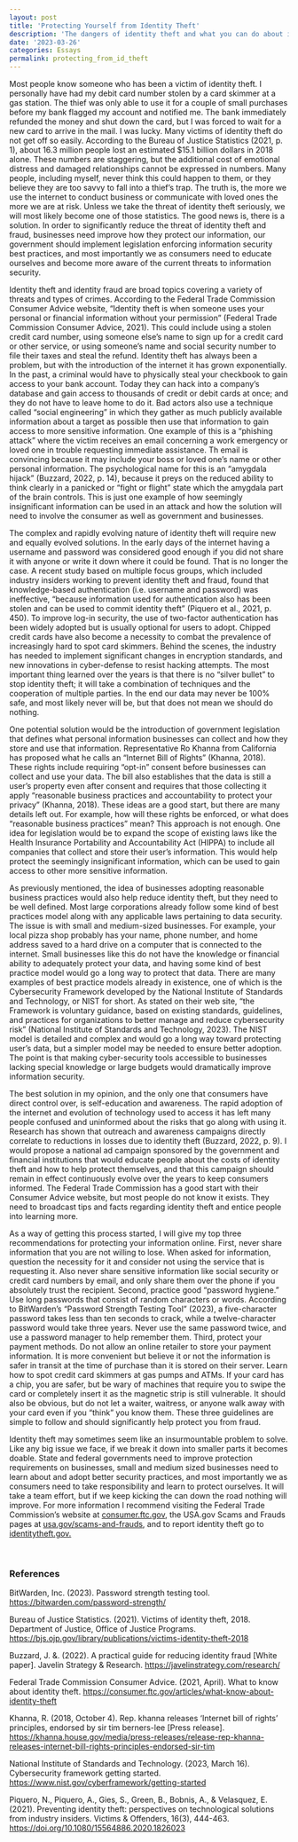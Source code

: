 ```yaml
---
layout: post
title: 'Protecting Yourself from Identity Theft'
description: 'The dangers of identity theft and what you can do about it.'
date: '2023-03-26'
categories: Essays
permalink: protecting_from_id_theft
---
```


<style>
</style>

<p class='text'>Most people know someone who has been a victim of identity theft. I personally have had my debit card number stolen by a card skimmer at a gas station. The thief was only able to use it for a couple of small purchases before my bank flagged my account and notified me. The bank immediately refunded the money and shut down the card, but I was forced to wait for a new card to arrive in the mail. I was lucky. Many victims of identity theft do not get off so easily. According to the Bureau of Justice Statistics (2021, p. 1), about 16.3 million people lost an estimated $15.1 billion dollars in 2018 alone. These numbers are staggering, but the additional cost of emotional distress and damaged relationships cannot be expressed in numbers. Many people, including myself, never think this could happen to them, or they believe they are too savvy to fall into a thief’s trap. The truth is, the more we use the internet to conduct business or communicate with loved ones the more we are at risk. Unless we take the threat of identity theft seriously, we will most likely become one of those statistics. The good news is, there is a solution. In order to significantly reduce the threat of identity theft and fraud, businesses need improve how they protect our information, our government should implement legislation enforcing information security best practices, and most importantly we as consumers need to educate ourselves and become more aware of the current threats to information security.</p>
<p class='text'>Identity theft and identity fraud are broad topics covering a variety of threats and types of crimes. According to the Federal Trade Commission Consumer Advice website, “Identity theft is when someone uses your personal or financial information without your permission” (Federal Trade Commission Consumer Advice, 2021). This could include using a stolen credit card number, using someone else’s name to sign up for a credit card or other service, or using someone’s name and social security number to file their taxes and steal the refund. Identity theft has always been a problem, but with the introduction of the internet it has grown exponentially. In the past, a criminal would have to physically steal your checkbook to gain access to your bank account. Today they can hack into a company’s database and gain access to thousands of credit or debit cards at once; and they do not have to leave home to do it. Bad actors also use a technique called “social engineering” in which they gather as much publicly available information about a target as possible then use that information to gain access to more sensitive information. One example of this is a “phishing attack” where the victim receives an email concerning a work emergency or loved one in trouble requesting immediate assistance. Th email is convincing because it may include your boss or loved one’s name or other personal information. The psychological name for this is an “amygdala hijack” (Buzzard, 2022, p. 14), because it preys on the reduced ability to think clearly in a panicked or “fight or flight” state which the amygdala part of the brain controls. This is just one example of how seemingly insignificant information can be used in an attack and how the solution will need to involve the consumer as well as government and businesses.</p>
<p class='text'>The complex and rapidly evolving nature of identity theft will require new and equally evolved solutions. In the early days of the internet having a username and password was considered good enough if you did not share it with anyone or write it down where it could be found. That is no longer the case. A recent study based on multiple focus groups, which included industry insiders working to prevent identity theft and fraud, found that knowledge-based authentication (i.e. username and password) was ineffective, “because information used for authentication also has been stolen and can be used to commit identity theft” (Piquero et al., 2021, p. 450). To improve log-in security, the use of two-factor authentication has been widely adopted but is usually optional for users to adopt. Chipped credit cards have also become a necessity to combat the prevalence of increasingly hard to spot card skimmers. Behind the scenes, the industry has needed to implement significant changes in encryption standards, and new innovations in cyber-defense to resist hacking attempts. The most important thing learned over the years is that there is no “silver bullet” to stop identity theft; it will take a combination of techniques and the cooperation of multiple parties. In the end our data may never be 100% safe, and most likely never will be, but that does not mean we should do nothing.</p>
<p class='text'>One potential solution would be the introduction of government legislation that defines what personal information businesses can collect and how they store and use that information. Representative Ro Khanna from California has proposed what he calls an “Internet Bill of Rights” (Khanna, 2018). These rights include requiring “opt-in” consent before businesses can collect and use your data. The bill also establishes that the data is still a user’s property even after consent and requires that those collecting it apply “reasonable business practices and accountability to protect your privacy” (Khanna, 2018). These ideas are a good start, but there are many details left out. For example, how will these rights be enforced, or what does “reasonable business practices” mean? This approach is not enough. One idea for legislation would be to expand the scope of existing laws like the Health Insurance Portability and Accountability Act (HIPPA) to include all companies that collect and store their user’s information. This would help protect the seemingly insignificant information, which can be used to gain access to other more sensitive information.</p>
<p class='text'>As previously mentioned, the idea of businesses adopting reasonable business practices would also help reduce identity theft, but they need to be well defined. Most large corporations already follow some kind of best practices model along with any applicable laws pertaining to data security. The issue is with small and medium-sized businesses. For example, your local pizza shop probably has your name, phone number, and home address saved to a hard drive on a computer that is connected to the internet. Small businesses like this do not have the knowledge or financial ability to adequately protect your data, and having some kind of best practice model would go a long way to protect that data. There are many examples of best practice models already in existence, one of which is the Cybersecurity Framework developed by the National Institute of Standards and Technology, or NIST for short. As stated on their web site, “the Framework is voluntary guidance, based on existing standards, guidelines, and practices for organizations to better manage and reduce cybersecurity risk” (National Institute of Standards and Technology, 2023). The NIST model is detailed and complex and would go a long way toward protecting user’s data, but a simpler model may be needed to ensure better adoption. The point is that making cyber-security tools accessible to businesses lacking special knowledge or large budgets would dramatically improve information security.</p>
<p class='text'>The best solution in my opinion, and the only one that consumers have direct control over, is self-education and awareness. The rapid adoption of the internet and evolution of technology used to access it has left many people confused and uninformed about the risks that go along with using it. Research has shown that outreach and awareness campaigns directly correlate to reductions in losses due to identity theft (Buzzard, 2022, p. 9). I would propose a national ad campaign sponsored by the government and financial institutions that would educate people about the costs of identity theft and how to help protect themselves, and that this campaign should remain in effect continuously evolve over the years to keep consumers informed. The Federal Trade Commission has a good start with their Consumer Advice website, but most people do not know it exists. They need to broadcast tips and facts regarding identity theft and entice people into learning more.</p>
<p class='text'>As a way of getting this process started, I will give my top three recommendations for protecting your information online. First, never share information that you are not willing to lose. When asked for information, question the necessity for it and consider not using the service that is requesting it. Also never share sensitive information like social security or credit card numbers by email, and only share them over the phone if you absolutely trust the recipient. Second, practice good “password hygiene.” Use long passwords that consist of random characters or words. According to BitWarden’s “Password Strength Testing Tool” (2023), a five-character password takes less than ten seconds to crack, while a twelve-character password would take three years. Never use the same password twice, and use a password manager to help remember them. Third, protect your payment methods. Do not allow an online retailer to store your payment information. It is more convenient but believe it or not the information is safer in transit at the time of purchase than it is stored on their server. Learn how to spot credit card skimmers at gas pumps and ATMs. If your card has a chip, you are safer, but be wary of machines that require you to swipe the card or completely insert it as the magnetic strip is still vulnerable. It should also be obvious, but do not let a waiter, waitress, or anyone walk away with your card even if you “think” you know them. These three guidelines are simple to follow and should significantly help protect you from fraud.</p>
<p class='text'>Identity theft may sometimes seem like an insurmountable problem to solve. Like any big issue we face, if we break it down into smaller parts it becomes doable. State and federal governments need to improve protection requirements on businesses, small and medium sized businesses need to learn about and adopt better security practices, and most importantly we as consumers need to take responsibility and learn to protect ourselves. It will take a team effort, but if we keep kicking the can down the road nothing will improve. For more information I recommend visiting the Federal Trade Commission’s website at <a href='https://consumer.ftc.gov' target='_blank'>consumer.ftc.gov</a>, the USA.gov Scams and Frauds pages at <a href='https://usa.gov/scams-and-frauds' target='_blank'>usa.gov/scams-and-frauds</a>, and to report identity theft go to <a href='https://identitytheft.gov' target='_blank'>identitytheft.gov.</a></p>
 
<h3>References</h3>
<p class='text hanging'>BitWarden, Inc. (2023). Password strength testing tool. <a href='https://bitwarden.com/password-strength/' target='_blank'>https://bitwarden.com/password-strength/</a></p>
<p class='text hanging'>Bureau of Justice Statistics. (2021). Victims of identity theft, 2018. Department of Justice, Office of Justice Programs. <a href='https://bjs.ojp.gov/library/publications/victims-identity-theft-2018' target='_blank'>https://bjs.ojp.gov/library/publications/victims-identity-theft-2018</a></p>
<p class='text hanging'>Buzzard, J. &. (2022). A practical guide for reducing identity fraud [White paper]. Javelin Strategy & Research. <a href='https://javelinstrategy.com/research/' target='_blank'>https://javelinstrategy.com/research/</a></p>
<p class='text hanging'>Federal Trade Commission Consumer Advice. (2021, April). What to know about identity theft. <a href='https://consumer.ftc.gov/articles/what-know-about-identity-theft' target='_blank'>https://consumer.ftc.gov/articles/what-know-about-identity-theft</a></p>
<p class='text hanging'>Khanna, R. (2018, October 4). Rep. khanna releases ‘Internet bill of rights’ principles, endorsed by sir tim berners-lee [Press release]. <a href='https://khanna.house.gov/media/press-releases/release-rep-khanna-releases-internet-bill-rights-principles-endorsed-sir-tim' target='_blank'>https://khanna.house.gov/media/press-releases/release-rep-khanna-releases-internet-bill-rights-principles-endorsed-sir-tim</a></p>
<p class='text hanging'>National Institute of Standards and Technology. (2023, March 16). Cybersecurity framework getting started. <a href='https://www.nist.gov/cyberframework/getting-started' target='_blank'>https://www.nist.gov/cyberframework/getting-started</a></p>
<p class='text hanging'>Piquero, N., Piquero, A., Gies, S., Green, B., Bobnis, A., & Velasquez, E. (2021). Preventing identity theft: perspectives on technological solutions from industry insiders. Victims & Offenders, 16(3), 444-463. <a href='https://doi.org/10.1080/15564886.2020.1826023' target='_blank'>https://doi.org/10.1080/15564886.2020.1826023</a></p>
